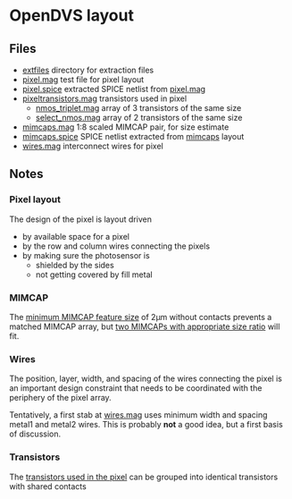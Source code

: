 # OpenDVS layout  

## Files
* [extfiles](./extfiles/) directory for extraction files  
* [pixel.mag](./pixel.mag) test file for pixel layout  
* [pixel.spice](./pixel.spice) extracted SPICE netlist from [pixel.mag](./pixel.mag)  
* [pixeltransistors.mag](./pixeltransistors.mag) transistors used in pixel  
    * [nmos_triplet.mag](./nmos_tiplet.mag) array of 3 transistors of the same size  
    * [select_nmos.mag](./select_nmos.mag) array of 2 transistors of the same size  
* [mimcaps.mag](./mimcaps.mag) 1:8 scaled MIMCAP pair, for size estimate  
* [mimcaps.spice](./mimcaps.spice) SPICE netlist extracted from [mimcaps](./mimcaps.mag) layout  
* [wires.mag](./wires.mag) interconnect wires for pixel

## Notes    
  
### Pixel layout  
The design of the pixel is layout driven  

* by available space for a pixel  
* by the row and column wires connecting the pixels  
* by making sure the photosensor is  
    * shielded by the sides  
    * not getting covered by fill metal  

### MIMCAP  
The [minimum MIMCAP feature size](https://skywater-pdk.readthedocs.io/en/main/rules/assumptions.html#minimum-critical-dimensions) of 2&mu;m without contacts prevents a matched MIMCAP array, but [two MIMCAPs with appropriate size ratio](./mimcaps.mag) will fit.  

### Wires  
The position, layer, width, and spacing of the wires connecting the pixel is an important design constraint that needs to be coordinated with the periphery of the pixel array.    
  
Tentatively, a first stab at [wires.mag](./wires.mag) uses minimum width and spacing metal1 and metal2 wires. This is probably **not** a good idea, but a first basis of discussion.  
  
### Transistors  
The [transistors used in the pixel](./pixeltransistors.mag) can be grouped 
into identical transistors with shared contacts  
